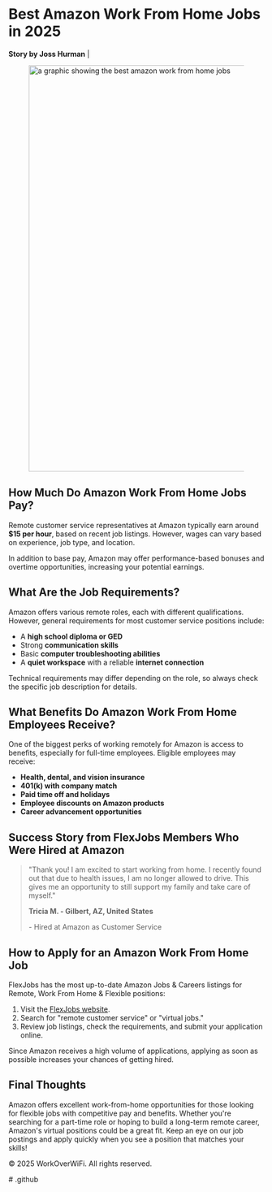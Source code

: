  <!DOCTYPE html>
 <html lang="en">
  <body>
    <h1>Best Amazon Work From Home Jobs in 2025</h1>
    <meta name="description" content="Discover the best Amazon Work From Home, part time work from jobs, work from home jobs no experience, and work from home part time jobs, in 2025.">
   
   <p><strong>Story by Joss Hurman</strong> | <time datetime</time></time></p>

   <figure>
     <img
       src="https://www.workoverwifi.com/wp-content/uploads/2025/02/A-professional-woman-working-from-home-for-Amazon.-She-is-sitting-at-a-modern-desk-with-a-laptop-wearing-a-headset-and-smiling-while-assisting-a-cus-copy.jpg"
       alt="a graphic showing the best amazon work from home jobs"
       width="800"
       height="800"
      />
   </figure>
   <section>
        <h2>How Much Do Amazon Work From Home Jobs Pay?</h2>
        <p>Remote customer service representatives at Amazon typically earn around <strong>$15 per hour</strong>, based on recent job listings. However, wages can vary based on experience, job type, and location.</p>
        <p>In addition to base pay, Amazon may offer performance-based bonuses and overtime opportunities, increasing your potential earnings.</p>
    </section>
    
   <section>
        <h2>What Are the Job Requirements?</h2>
        <p>Amazon offers various remote roles, each with different qualifications. However, general requirements for most customer service positions include:</p>
        <ul>
            <li>A <strong>high school diploma or GED</strong></li>
            <li>Strong <strong>communication skills</strong></li>
            <li>Basic <strong>computer troubleshooting abilities</strong></li>
            <li>A <strong>quiet workspace</strong> with a reliable <strong>internet connection</strong></li>
        </ul>
        <p>Technical requirements may differ depending on the role, so always check the specific job description for details.</p>
    </section>
    
   <section>
        <h2>What Benefits Do Amazon Work From Home Employees Receive?</h2>
        <p>One of the biggest perks of working remotely for Amazon is access to benefits, especially for full-time employees. Eligible employees may receive:</p>
        <ul>
            <li><strong>Health, dental, and vision insurance</strong></li>
            <li><strong>401(k) with company match</strong></li>
            <li><strong>Paid time off and holidays</strong></li>
            <li><strong>Employee discounts on Amazon products</strong></li>
            <li><strong>Career advancement opportunities</strong></li>
        </ul>
    </section>
    
   <section>
        <h2>Success Story from FlexJobs Members Who Were Hired at Amazon</h2>
        <blockquote>
            <p>"Thank you! I am excited to start working from home. I recently found out that due to health issues, I am no longer allowed to drive. This gives me an opportunity to still support my family and take care of myself."</p>
            <p><strong>Tricia M. - Gilbert, AZ, United States</strong></p>
            <p>- Hired at Amazon as Customer Service</p>
        </blockquote>
    </section>
    
   <section>
        <h2>How to Apply for an Amazon Work From Home Job</h2>
        <p>FlexJobs has the most up-to-date Amazon Jobs & Careers listings for Remote, Work From Home & Flexible positions:</p>
        <ol>
            <li>Visit the <a href="https://www.workoverwifi.com/recommends/flexjobs/">FlexJobs website</a>.</li>
            <li>Search for "remote customer service" or "virtual jobs."</li>
            <li>Review job listings, check the requirements, and submit your application online.</li>
        </ol>
        <p>Since Amazon receives a high volume of applications, applying as soon as possible increases your chances of getting hired.</p>
    </section>
    
   <section>
        <h2>Final Thoughts</h2>
        <p>Amazon offers excellent work-from-home opportunities for those looking for flexible jobs with competitive pay and benefits. Whether you're searching for a part-time role or hoping to build a long-term remote career, Amazon's virtual positions could be a great fit. Keep an eye on our job postings and apply quickly when you see a position that matches your skills!</p>
    </section>
</main>
<footer>
    <p>&copy; 2025 WorkOverWiFi. All rights reserved.</p>
</footer>
# .github
